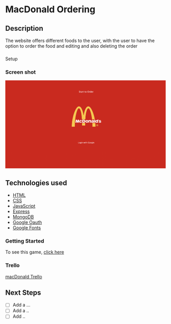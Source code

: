 # MacDonald Ordering

## Description

The website offers different foods to the user, with the user to have the option to order the food and editing and also deleting the order

###

Setup

### Screen shot

<img src="./public/images/screenShot1.png"
      />

## Technologies used

- [HTML](https://www.w3schools.com/html/)
- [CSS](https://www.w3schools.com/cssref/)
- [JavaScript](https://developer.mozilla.org/en-US/)
- [Express](https://expressjs.com/)
- [MongoDB](https://www.mongodb.com/)
- [Google Oauth](https://developers.google.com/identity/protocols/oauth2)
- [Google Fonts](https://fonts.google.com/)

### Getting Started

To see this game, [click here](https://farnaztowhidi.github.io/warCardGame/)

### Trello

[macDonald Trello](https://trello.com/b/8J7W7OJP/ga-project)

## Next Steps

- [ ] Add a ...
- [ ] Add a ..
- [ ] Add ..
